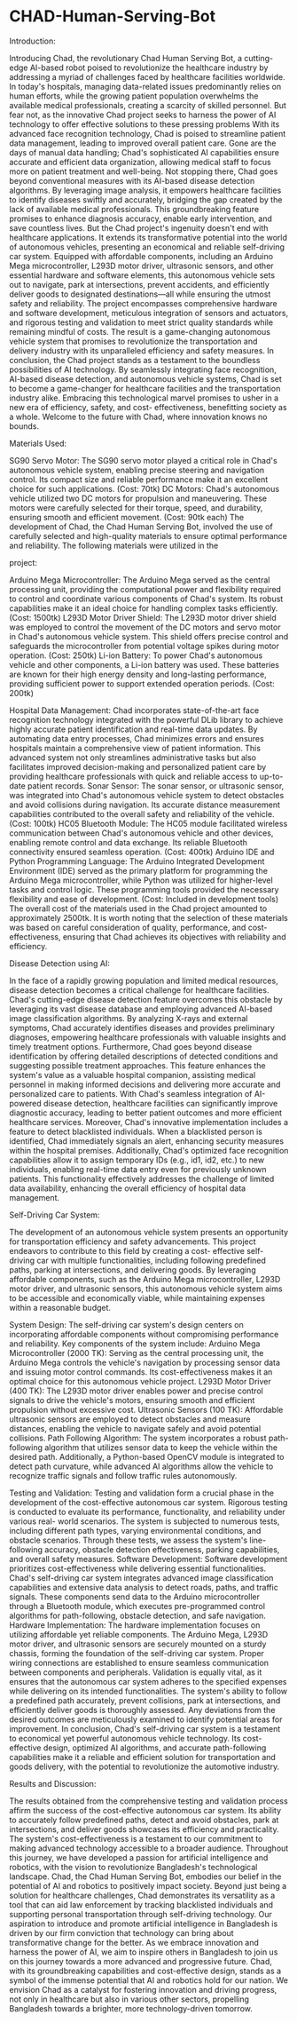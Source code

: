 # CHAD-Human-Serving-Bot
Introduction:

Introducing Chad, the revolutionary Chad Human Serving Bot, a cutting- edge AI-based robot poised to revolutionize the healthcare industry by
addressing a myriad of challenges faced by healthcare facilities
worldwide. In today's hospitals, managing data-related issues
predominantly relies on human efforts, while the growing patient
population overwhelms the available medical professionals, creating a
scarcity of skilled personnel. But fear not, as the innovative Chad
project seeks to harness the power of AI technology to offer effective
solutions to these pressing problems
With its advanced face recognition technology, Chad is poised to
streamline patient data management, leading to improved overall
patient care. Gone are the days of manual data handling; Chad's
sophisticated AI capabilities ensure accurate and efficient data
organization, allowing medical staff to focus more on patient treatment
and well-being.
Not stopping there, Chad goes beyond conventional measures with its
AI-based disease detection algorithms. By leveraging image analysis, it
empowers healthcare facilities to identify diseases swiftly and
accurately, bridging the gap created by the lack of available medical
professionals. This groundbreaking feature promises to enhance
diagnosis accuracy, enable early intervention, and save countless lives.
But the Chad project's ingenuity doesn't end with healthcare applications. It extends its transformative potential into the world of autonomous vehicles, presenting an economical and reliable self-driving car system. Equipped with affordable components, including an Arduino Mega microcontroller, L293D motor driver, ultrasonic sensors, and other essential hardware and software elements, this autonomous vehicle sets out to navigate, park at intersections, prevent accidents, and efficiently deliver goods to designated destinations—all while ensuring the utmost safety and reliability.
The project encompasses comprehensive hardware and software
development, meticulous integration of sensors and actuators, and
rigorous testing and validation to meet strict quality standards while
remaining mindful of costs. The result is a game-changing autonomous
vehicle system that promises to revolutionize the transportation and
delivery industry with its unparalleled efficiency and safety measures.
In conclusion, the Chad project stands as a testament to the boundless
possibilities of AI technology. By seamlessly integrating face
recognition, AI-based disease detection, and autonomous vehicle
systems, Chad is set to become a game-changer for healthcare facilities
and the transportation industry alike. Embracing this technological
marvel promises to usher in a new era of efficiency, safety, and cost-
effectiveness, benefitting society as a whole. Welcome to the future
with Chad, where innovation knows no bounds.

Materials Used:

SG90 Servo Motor: The SG90 servo motor played a critical role in Chad's autonomous vehicle system, enabling precise steering and navigation control. Its compact size and reliable performance make it an excellent choice for such applications. (Cost: 70tk)
DC Motors: Chad's autonomous vehicle utilized two DC motors for propulsion and maneuvering. These motors were carefully selected for their torque, speed, and durability, ensuring smooth and efficient movement. (Cost: 90tk each)
The development of Chad, the Chad Human Serving Bot, involved the use of carefully selected and high-quality materials to ensure optimal performance and reliability. The following materials were utilized in the 

project:

Arduino Mega Microcontroller: The Arduino Mega served as the central processing unit, providing the computational power and flexibility required to control and coordinate various components of Chad's system. Its robust capabilities make it an ideal choice for handling complex tasks efficiently. (Cost: 1500tk)
L293D Motor Driver Shield: The L293D motor driver shield was employed to control the movement of the DC motors and servo motor in Chad's autonomous vehicle system. This shield offers precise control and safeguards the microcontroller from potential voltage spikes during motor operation. (Cost: 250tk)
Li-ion Battery: To power Chad's autonomous vehicle and other components, a Li-ion battery was used. These batteries are known for their high energy density and long-lasting performance, providing sufficient power to support extended operation periods. (Cost: 200tk)

Hospital Data Management:
Chad incorporates state-of-the-art face recognition technology integrated with the powerful DLib library to achieve highly accurate patient identification and real-time data updates. By automating data entry processes, Chad minimizes errors and ensures hospitals maintain a comprehensive view of patient information. This advanced system not only streamlines administrative tasks but also facilitates improved decision-making and personalized patient care by providing healthcare professionals with quick and reliable access to up-to-date patient records.
Sonar Sensor: The sonar sensor, or ultrasonic sensor, was integrated into Chad's autonomous vehicle system to detect obstacles and avoid collisions during navigation. Its accurate distance measurement capabilities contributed to the overall safety and reliability of the vehicle. (Cost: 100tk)
HC05 Bluetooth Module: The HC05 module facilitated wireless communication between Chad's autonomous vehicle and other devices, enabling remote control and data exchange. Its reliable Bluetooth connectivity ensured seamless operation. (Cost: 400tk)
Arduino IDE and Python Programming Language: The Arduino Integrated Development Environment (IDE) served as the primary platform for programming the Arduino Mega microcontroller, while Python was utilized for higher-level tasks and control logic. These programming tools provided the necessary flexibility and ease of development. (Cost: Included in development tools)
The overall cost of the materials used in the Chad project amounted to approximately 2500tk. It is worth noting that the selection of these materials was based on careful consideration of quality, performance, and cost-effectiveness, ensuring that Chad achieves its objectives with reliability and efficiency.

Disease Detection using AI:

In the face of a rapidly growing population and limited medical resources, disease detection becomes a critical challenge for healthcare facilities. Chad's cutting-edge disease detection feature overcomes this obstacle by leveraging its vast disease database and employing advanced AI-based image classification algorithms. By analyzing X-rays and external symptoms, Chad accurately identifies diseases and provides preliminary diagnoses, empowering healthcare professionals with valuable insights and timely treatment options.
Furthermore, Chad goes beyond disease identification by offering
detailed descriptions of detected conditions and suggesting possible
treatment approaches. This feature enhances the system's value as a
valuable hospital companion, assisting medical personnel in making
informed decisions and delivering more accurate and personalized care
to patients. With Chad's seamless integration of AI-powered disease
detection, healthcare facilities can significantly improve diagnostic
accuracy, leading to better patient outcomes and more efficient
healthcare services.
Moreover, Chad's innovative implementation includes a feature to detect blacklisted individuals. When a blacklisted person is identified, Chad immediately signals an alert, enhancing security measures within the hospital premises. Additionally, Chad's optimized face recognition capabilities allow it to assign temporary IDs (e.g., id1, id2, etc.) to new individuals, enabling real-time data entry even for previously unknown patients. This functionality effectively addresses the challenge of limited data availability, enhancing the overall efficiency of hospital data management.


Self-Driving Car System:

The development of an autonomous vehicle system presents an opportunity for transportation efficiency and safety advancements. This project endeavors to contribute to this field by creating a cost- effective self-driving car with multiple functionalities, including following predefined paths, parking at intersections, and delivering goods. By leveraging affordable components, such as the Arduino Mega microcontroller, L293D motor driver, and ultrasonic sensors, this autonomous vehicle system aims to be accessible and economically viable, while maintaining expenses within a reasonable budget.

System Design: The self-driving car system's design centers on incorporating affordable components without compromising performance and reliability. Key components of the system include:
Arduino Mega Microcontroller (2000 TK): Serving as the central processing unit, the Arduino Mega controls the vehicle's navigation by processing sensor data and issuing motor control commands. Its cost-effectiveness makes it an optimal choice for this autonomous vehicle project.
L293D Motor Driver (400 TK): The L293D motor driver enables power and precise control signals to drive the vehicle's motors, ensuring smooth and efficient propulsion without excessive cost.
Ultrasonic Sensors (100 TK): Affordable ultrasonic sensors are employed to detect obstacles and measure distances, enabling the vehicle to navigate safely and avoid potential collisions.
Path Following Algorithm: The system incorporates a robust path-following algorithm that utilizes sensor data to keep the vehicle within the desired path. Additionally, a Python-based OpenCV module is integrated to detect path curvature, while advanced AI algorithms allow the vehicle to recognize traffic signals and follow traffic rules autonomously.

Testing and Validation: Testing and validation form a crucial phase in the development of the cost-effective autonomous car system. Rigorous testing is conducted to evaluate its performance, functionality, and reliability under various real- world scenarios. The system is subjected to numerous tests, including different path types, varying environmental conditions, and obstacle scenarios. Through these tests, we assess the system's line-following accuracy, obstacle detection effectiveness, parking capabilities, and overall safety measures.
Software Development: Software development prioritizes cost-effectiveness while delivering essential functionalities. Chad's self-driving car system integrates advanced image classification capabilities and extensive data analysis to detect roads, paths, and traffic signals. These components send data to the Arduino microcontroller through a Bluetooth module, which executes pre-programmed control algorithms for path-following, obstacle detection, and safe navigation.
Hardware Implementation: The hardware implementation focuses on utilizing affordable yet reliable components. The Arduino Mega, L293D motor driver, and ultrasonic sensors are securely mounted on a sturdy chassis, forming the foundation of the self-driving car system. Proper wiring connections are established to ensure seamless communication between components and peripherals.
Validation is equally vital, as it ensures that the autonomous car system adheres to the specified expenses while delivering on its intended functionalities. The system's ability to follow a predefined path accurately, prevent collisions, park at intersections, and efficiently deliver goods is thoroughly assessed. Any deviations from the desired outcomes are meticulously examined to identify potential areas for improvement.
In conclusion, Chad's self-driving car system is a testament to economical yet powerful autonomous vehicle technology. Its cost-effective design, optimized AI algorithms, and accurate path-following capabilities make it a reliable and efficient solution for transportation and goods delivery, with the potential to revolutionize the automotive industry.

Results and Discussion:

The results obtained from the comprehensive testing and validation process affirm the success of the cost-effective autonomous car system. Its ability to accurately follow predefined paths, detect and avoid obstacles, park at intersections, and deliver goods showcases its efficiency and practicality. The system's cost-effectiveness is a testament to our commitment to making advanced technology accessible to a broader audience.
Throughout this journey, we have developed a passion for artificial intelligence and robotics, with the vision to revolutionize Bangladesh's technological landscape. Chad, the Chad Human Serving Bot, embodies our belief in the potential of AI and robotics to positively impact society. Beyond just being a solution for healthcare challenges, Chad demonstrates its versatility as a tool that can aid law enforcement by tracking blacklisted individuals and supporting personal transportation through self-driving technology.
Our aspiration to introduce and promote artificial intelligence in Bangladesh is driven by our firm conviction that technology can bring about transformative change for the better. As we embrace innovation and harness the power of AI, we aim to inspire others in Bangladesh to join us on this journey towards a more advanced and progressive future.
Chad, with its groundbreaking capabilities and cost-effective design, stands as a symbol of the immense potential that AI and robotics hold for our nation. We envision Chad as a catalyst for fostering innovation and driving progress, not only in healthcare but also in various other sectors, propelling Bangladesh towards a brighter, more technology-driven tomorrow.


